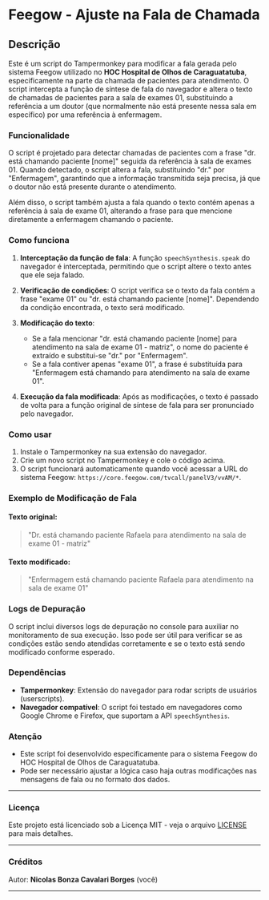 # Feegow - Ajuste na Fala de Chamada

## Descrição

Este é um script do Tampermonkey para modificar a fala gerada pelo sistema Feegow utilizado no **HOC Hospital de Olhos de Caraguatatuba**, especificamente na parte da chamada de pacientes para atendimento. O script intercepta a função de síntese de fala do navegador e altera o texto de chamadas de pacientes para a sala de exames 01, substituindo a referência a um doutor (que normalmente não está presente nessa sala em específico) por uma referência à enfermagem.

### Funcionalidade

O script é projetado para detectar chamadas de pacientes com a frase "dr. está chamando paciente [nome]" seguida da referência à sala de exames 01. Quando detectado, o script altera a fala, substituindo "dr." por "Enfermagem", garantindo que a informação transmitida seja precisa, já que o doutor não está presente durante o atendimento.

Além disso, o script também ajusta a fala quando o texto contém apenas a referência à sala de exame 01, alterando a frase para que mencione diretamente a enfermagem chamando o paciente.

### Como funciona

1. **Interceptação da função de fala**: A função `speechSynthesis.speak` do navegador é interceptada, permitindo que o script altere o texto antes que ele seja falado.
   
2. **Verificação de condições**: O script verifica se o texto da fala contém a frase "exame 01" ou "dr. está chamando paciente [nome]". Dependendo da condição encontrada, o texto será modificado.

3. **Modificação do texto**:
   - Se a fala mencionar "dr. está chamando paciente [nome] para atendimento na sala de exame 01 - matriz", o nome do paciente é extraído e substitui-se "dr." por "Enfermagem".
   - Se a fala contiver apenas "exame 01", a frase é substituída para "Enfermagem está chamando para atendimento na sala de exame 01".
   
4. **Execução da fala modificada**: Após as modificações, o texto é passado de volta para a função original de síntese de fala para ser pronunciado pelo navegador.

### Como usar

1. Instale o Tampermonkey na sua extensão do navegador.
2. Crie um novo script no Tampermonkey e cole o código acima.
3. O script funcionará automaticamente quando você acessar a URL do sistema Feegow: `https://core.feegow.com/tvcall/panelV3/vvAM/*`.

### Exemplo de Modificação de Fala

#### Texto original:
> "Dr. está chamando paciente Rafaela para atendimento na sala de exame 01 - matriz"

#### Texto modificado:
> "Enfermagem está chamando paciente Rafaela para atendimento na sala de exame 01"

### Logs de Depuração

O script inclui diversos logs de depuração no console para auxiliar no monitoramento de sua execução. Isso pode ser útil para verificar se as condições estão sendo atendidas corretamente e se o texto está sendo modificado conforme esperado.

### Dependências

- **Tampermonkey**: Extensão do navegador para rodar scripts de usuários (userscripts).
- **Navegador compatível**: O script foi testado em navegadores como Google Chrome e Firefox, que suportam a API `speechSynthesis`.

### Atenção

- Este script foi desenvolvido especificamente para o sistema Feegow do HOC Hospital de Olhos de Caraguatatuba.
- Pode ser necessário ajustar a lógica caso haja outras modificações nas mensagens de fala ou no formato dos dados.

---

### Licença

Este projeto está licenciado sob a Licença MIT - veja o arquivo [LICENSE](LICENSE) para mais detalhes.

---

### Créditos

Autor: **Nicolas Bonza Cavalari Borges** (você)

---
